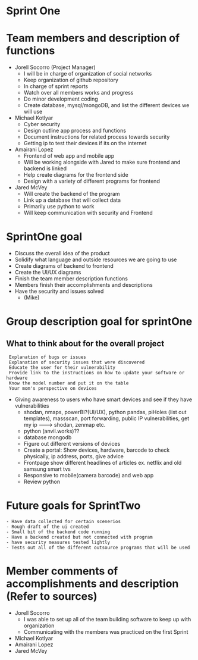 # Sprint One
# Team members and description of functions
  - Jorell Socorro (Project Manager)
    - I will be in charge of organization of social networks
    - Keep organization of github repository
    - In charge of sprint reports
    - Watch over all members works and progress
    - Do minor development coding  
    - Create database, mysql/mongoDB, and list the different devices we will use  
 - Michael Kotlyar  
    - Cyber security
    - Design outline app process and functions
    - Document instructions for related process towards security
    - Getting ip to test their devices if its on the internet
 - Amairani Lopez  
    - Frontend of web app and mobile app
    - Will be working alongside with Jared to make sure frontend and backend is linked
    - Help create diagrams for the frontend side
    - Design with a variety of different programs for frontend
 - Jared McVey  
    - Will create the backend of the program
    - Link up a database that will collect data
    - Primarily use python to work
    - Will keep communication with security and Frontend

# SprintOne goal
  - Discuss the overall idea of the product
  - Solidify what language and outside resources we are going to use  
  - Create diagrams of backend to frontend  
  - Create the UI/UX diagrams  
  - Finish the team member description functions  
  - Members finish their accomplishments and descriptions  
  - Have the security and issues solved  
    -  (Mike)
# Group description goal for sprintOne
  ## What to think about for the overall project
     Explanation of bugs or issues  
     Explanation of security issues that were discovered
     Educate the user for their vulnerability
     Provide link to the instructions on how to update your software or hardware  
     Know the model number and put it on the table
     Your mom's perspective on devices

  - Giving awareness to users who have smart devices and see if they have vulnerabilities  
    - shodan, nmaps, powerBI?(UI/UX), python pandas, piHoles (list out templates), massscan, port forwarding, public IP vulnerabilities, get my ip ---> shodan, zenmap etc.  
    - python (anvil.works)??  
    - database mongodb  
    - Figure out different versions of devices  
    - Create a portal: Show devices, hardware, barcode to check physically, ip address, ports, give advice  
    - Frontpage show different headlines of articles ex. netflix and old samsung smart tvs  
    - Responsive to mobile(camera barcode) and web app  
    - Review python  
# Future goals for SprintTwo
    - Have data collected for certain scenerios
    - Rough draft of the ui created
    - Small bit of the backend code running
    - Have a backend created but not connected with program
    - have security measures tested lightly
    - Tests out all of the different outsource programs that will be used
# Member comments of accomplishments and description (Refer to sources)
  - Jorell Socorro  
    - I was able to set up all of the team building software to keep up with organization
    - Communicating with the members was practiced on the first Sprint
  - Michael Kotlyar  
  - Amairani Lopez  
  - Jared McVey  
